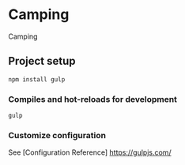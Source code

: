 # Camping
Camping

## Project setup
```
npm install gulp
```

### Compiles and hot-reloads for development
```
gulp
```

### Customize configuration
See [Configuration Reference] https://gulpjs.com/
